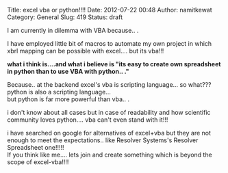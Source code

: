 Title: excel vba or python!!!!
Date: 2012-07-22 00:48
Author: namitkewat
Category: General
Slug: 419
Status: draft

I am currently in dilemma with VBA because.. .

I have employed little bit of macros to automate my own project in which
xbrl mapping can be possible with excel.... but its vba!!!

**what i think is....and what i believe is "its easy to create own
spreadsheet in python than to use VBA with python.. ."**

Because.. at the backend excel's vba is scripting language... so
what???  
python is also a scripting language...  
but python is far more powerful than vba.. .

i don't know about all cases but in case of readability and how
scientific community loves python.... vba can't even stand with it!!!

i have searched on google for alternatives of excel+vba but they are not
enough to meet the expectations.. like Resolver Systems's Resolver
Spreadsheet one!!!!!  
If you think like me.... lets join and create something which is beyond
the scope of excel-vba!!!!
